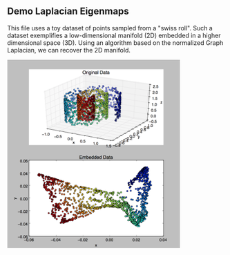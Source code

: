 ## Demo Laplacian Eigenmaps

This file uses a toy dataset of points sampled from a "swiss roll". Such a dataset exemplifies a low-dimensional manifold (2D) embedded in a higher dimensional space (3D). Using an algorithm based on the normalized Graph Laplacian, we can recover the 2D manifold.

<img src="./screenshot_swissroll_1.png" width="400">

